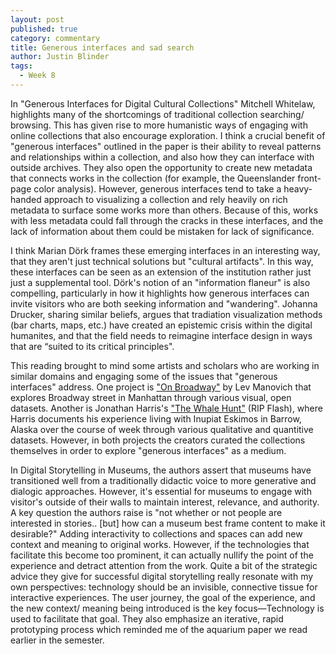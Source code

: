 ```yaml
---
layout: post
published: true
category: commentary
title: Generous interfaces and sad search
author: Justin Blinder
tags:
  - Week 8
---
```

In "Generous Interfaces for Digital Cultural Collections" Mitchell Whitelaw, highlights many of the shortcomings of traditional collection searching/ browsing.  This has given rise to more humanistic ways of engaging with online collections that also encourage exploration. I think a crucial benefit of "generous interfaces" outlined in the paper is their ability to reveal patterns and relationships within a collection, and also how they can interface with outside archives. They also open the opportunity to create new metadata that connects works in the collection (for example, the Queenslander front-page color analysis). However, generous interfaces tend to take a heavy-handed approach to visualizing a collection and rely heavily on rich metadata to surface some works more than others. Because of this, works with less metadata could fall through the cracks in these interfaces, and the lack of information about them could be mistaken for lack of significance.

I think Marian Dörk frames these emerging interfaces in an interesting way, that they aren't just technical solutions but "cultural artifacts". In this way, these interfaces can be seen as an extension of the institution rather just just a supplemental tool. Dörk's notion of an "information flaneur" is also compelling, particularly in how it highlights how generous interfaces can invite visitors who are both seeking information and "wandering". Johanna Drucker, sharing similar beliefs, argues that tradiation visualization methods (bar charts, maps, etc.) have created an epistemic crisis within the digital humanites, and that the field needs to reimagine interface design in ways that are “suited to its critical principles".

This reading brought to mind some artists and scholars who are working in similar domains and engaging some of the issues that "generous interfaces" address. One project is ["On Broadway"](http://www.on-broadway.nyc/) by Lev Manovich that explores Broadway street in Manhattan through various visual, open datasets. Another is Jonathan Harris's ["The Whale Hunt"](http://thewhalehunt.org/) (RIP Flash), where Harris documents his experience living with Inupiat Eskimos in Barrow, Alaska over the course of week through various qualitative and quantitive datasets. However, in both projects the creators curated the collections themselves in order to explore "generous interfaces" as a medium. 

In Digital Storytelling in Museums, the authors assert that museums have transitioned well from a traditionally didactic voice to more generative and dialogic approaches. However, it's essential for museums to engage with visitor's outside of their walls to maintain interest, relevance, and authority. A key question the authors raise is "not whether or not people are interested in stories.. [but] how can a museum best frame content to make it desirable?" Adding interactivity to collections and spaces can add new context and meaning to original works. However, if the technologies that facilitate this become too prominent, it can actually nullify the point of the experience and detract attention from the work.  Quite a bit of the strategic advice they give for successful digital storytelling really resonate with my own perspectives: technology should be an invisible, connective tissue for interactive experiences. The user journey, the goal of the experience, and the new context/ meaning being introduced is the key focus—Technology is used to facilitate that goal. They also emphasize an iterative, rapid prototyping process which reminded me of the aquarium paper we read earlier in the semester.
